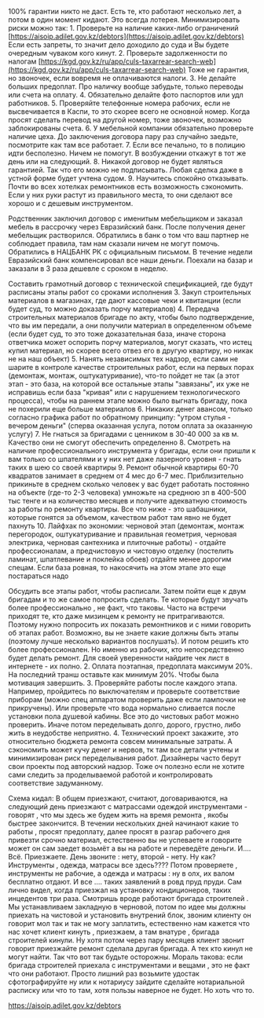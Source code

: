 
100% гарантии никто не даст. Есть те, кто работают несколько лет, а потом в один момент кидают. Это всегда лотерея. Минимизировать риски можно так: 1. Проверьте на наличие каких-либо ограничений [https://aisoip.adilet.gov.kz/debtors](https://aisoip.adilet.gov.kz/debtors) Если есть запреты, то значит дело доходило до суда и Вы будете очередным чуваком кого кинут. 2. Проверьте задолженности по налогам [https://kgd.gov.kz/ru/app/culs-taxarrear-search-web](https://kgd.gov.kz/ru/app/culs-taxarrear-search-web) Тоже не гарантия, но звоночек, если вовремя не оплачиваются налоги. 3. Не делайте больших предоплат. Про наличку вообще забудьте, только переводы или счета на оплату. 4. Обязательно делайте фото паспортов или удл работников. 5. Проверяйте телефонные номера рабочих, если не высвечивается в Каспи, то это скорее всего не основной номер. Когда просят сделать перевод на другой номер, тоже звоночек, возможно заблокированы счета. 6. У мебельной компании обязательно проверьте наличие цеха. До заключения договора пару раз случайно заедьте, посмотрите как там все работает. 7. Если все печально, то в полицию идти бесполезно. Ничем не помогут. В возбуждении откажут в тот же день или на следующий. 8. Никакой договор не будет являться гарантией. Так что его можно не подписывать. Любая сделка даже в устной форме будет учтена судом. 9. Научитесь спокойно отказывать. Почти во всех хотелках ремонтников есть возможность сэкономить. Если у них руки растут из правильного места, то они сделают все хорошо и с дешевым инструментом.

Родственник заключил договор с именитым мебельщиком и заказал мебель в рассрочку через Евразийский банк. После получения денег мебельщик растворился. Обратились в банк о том что ваш партнер не соблюдает правила, там нам сказали ничем не могут помочь. Обратились в НАЦБАНК РК с официальным письмом. В течение недели Евразийский банк компенсировал все наши деньги. Поехали на базар и заказали в 3 раза дешевле с сроком в неделю.

Составить грамотный договор с технической спецификацией, где будут расписаны этапы работ со сроками исполнения 3. Закуп строительных материалов в магазинах, где дают кассовые чеки и квитанции (если будет суд, то можно доказать порчу материалов) 4. Передача строительных материалов бригаде по акту, чтобы было подтверждение, что вы им передали, а они получили материал в определенном объеме (если будет суд, то это тоже доказательная база, иначе сторона ответчика может оспорить порчу материалов, могут сказать, что истец купил материал, но скорее всего отвез его в другую квартиру, но никак не на наш объект) 5. Нанять независимых тех надзор, если сами не шарите в контроле качестве строительных работ, если на первых порах (демонтаж, монтаж, оштукатуривание), что-то пойдет не так (а этот этап - это база, на которой все остальные этапы "завязаны", их уже не исправишь если база "кривая" или с нарушением технологического процесса), чтобы на раннем этапе можно было выгнать бригаду, пока не похерили еще больше материалов 6. Никаких денег авансом, только согласно графика работ по обратному принципу: "утром стулья - вечером деньги" (сперва оказанная услуга, потом оплата за оказанную услугу) 7. Не гнаться за бригадами с ценником в 30-40 000 за кв м. Качество они не смогут обеспечить определенно 8. Смотреть на наличие профессионального инструмента у бригады, если они пришли к вам только со шпателями и у них нет даже лазерного уровня - гнать таких в шею со своей квартиры 9. Ремонт обычной квартиры 60-70 квадратов занимает в среднем от 4 мес до 6-7 мес. Приблизительно прикиньте в среднем сколько человек у вас будет работать постоянно на объекте (где-то 2-3 человека) умножьте на среднюю зп в 400-500 тыс тенге и на количество месяцев и получите адекватную стоимость за работы по ремонту квартиры. Все что ниже - это шабашники, которые гонятся за объемом, качеством работ там явно не будет пахнуть 10. Лайфхак по экономии: черновой этап (демонтаж, монтаж перегородок, оштукатуривание и правильная геометрия, черновая электрика, черновая сантехника и плиточные работы) - отдайте профессионалам, а предчистовую и чистовую отделку (постелить ламинат, шпатлевание и поклейка обоев) отдайте менее дорогим спецам. Если база ровная, то накосячить на этом этапе это еще постараться надо

Обсудить все этапы работ, чтобы расписали. Затем пойти еще к двум бригадам и то же самое попросить сделать. Те которые будут звучать более профессионально , не факт, что таковы. Часто на встречи приходят те, кто даже мизинцем к ремонту не притрагиваются. Поэтому нужно попросить их показать ремонтников и с ними говорить об этапах работ. Возможно, вы не знаете какие должны быть этапы (поэтому лучше несколько вариантов послушать). И потом решить кто более профессионален. Но именно из рабочих, кто непосредственно будет делать ремонт. Для своей уверенности найдите чек лист в интернете - их полно. 2. Оплата поэтапная, предоплата максимум 20%. На последний транш оставьте как минимум 20%. Чтобы была мотивация завершить. 3. Проверяйте работы после каждого этапа. Например, пройдитесь по выключателям и проверьте соответствие приборам (можно спец аппаратом проверить даже если лампочки не прикручены). Или проверьте что вода нормально сливается после установки пола душевой кабины. Все это до чистовых работ можно проверить. Иначе потом переделывать долго, дорого, грустно, либо жить в неудобстве неприятно. 4. Технический проект закажите, это относительно бюджета ремонта совсем минимальные затраты. А сэкономить может кучу денег и нервов, тк там все детали учтены и минимизирован риск переделывания работ. Дизайнеры часто берут свои проекты под авторский надзор. Тоже оч полезно если не хотите сами следить за проделываемой работой и контролировать соответствие задуманному.

Схема кидал: В общем приезжают, считают, договариваются, на следующий день приезжают с матрассами одеждой инструментами - говорят , что мы здесь же будем жить на время ремонта , якобы быстрее закончится. В течении нескольких дней начинают какие то работы , просят предоплату, далее просят в разгар рабочего дня привезти срочно материал, естественно вы не успеваете и говорите может он сам заедет возьмёт а вы на работе и переведёте деньги. И.... Всё. Приезжаете. День звоните : нету, второй - нету. Ну как? Инструменты , одежда, матрасы все здесь???? Потом проверяете , инструменты не рабочие, а одежда и матрасы : ну в олх, их валом бесплатно отдают. И все .... таких заявлений в ровд пруд пруди. Сам лично видел, когда приезжал на установку кондиционеров, таких инцедентов три раза. Смотришь вроде работают бригада строителей . Мы устанавливаем закладную в черновой, потом по идее мы должны приехать на чистовой и установить внутрений блок, звоним клиенту он говорит мол так и так не могу заплатить, естественно нам кажется что нас хочет клиент кинуть , приезжаем, а там внатуре , бригада строителей кинули. Ну хотя потом через пару месяцев клиент звонит говорит приезжайте ремонт сделала другая бригада. А тех кто кинул не могут найти. Так что вот так будьте осторожны. Мораль такова: если бригада строителей приехала с инструментами и вещами , это не факт что они работают. Просто лишний раз возьмите удостак сфотографируйте ну или к нотариусу зайдите сделайте нотариальной расписку или что то там, хотя пользы наверное не будет. Но хоть что то.

https://aisoip.adilet.gov.kz/debtors

